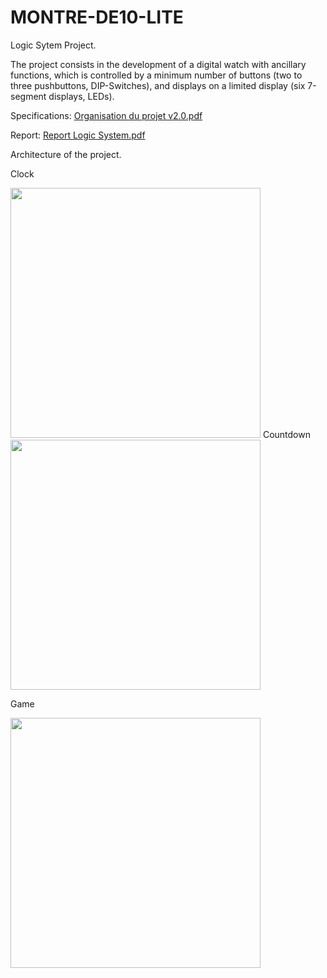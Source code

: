 # MONTRE-DE10-LITE

Logic Sytem Project.

The project consists in the development of a digital watch with ancillary functions, which is controlled
by a minimum number of buttons (two to three pushbuttons, DIP-Switches), and displays on a limited display (six 7-segment displays, LEDs).

Specifications: [Organisation du projet v2.0.pdf](https://github.com/VinceGHER/MONTRE-DE10-LITE/files/7294885/Organisation.du.projet.v2.0.pdf)

Report: [Report Logic System.pdf](https://github.com/VinceGHER/MONTRE-DE10-LITE/files/7294902/Report.Logic.System.pdf)

Architecture of the project.

Clock

<img src="https://user-images.githubusercontent.com/29159082/136225428-b2e3b39e-1b94-4975-af5c-2e945256629f.png" width="400"/> 
Countdown

<img src="https://user-images.githubusercontent.com/29159082/136225510-aee1f61b-6340-4a5d-909f-3075b40e9d29.png" width="400"/> 

Game

<img src="https://user-images.githubusercontent.com/29159082/136225583-a755a761-f26d-4b0c-b829-f91512904935.png" width="400"/> 
